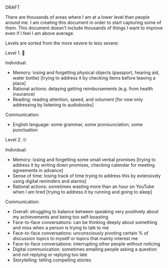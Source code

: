 DRAFT

There are thousands of areas where I am at a lower level than people around me.
I am creating this document in order to start capturing some of them.
This document doesn't include thousands of things I want to improve even if I feel I am above average.

Levels are sorted from the more severe to less severe:

Level 1. 🤣


Individual:
- Memory: losing and forgetting physical objects (passport, hearing aid, water bottle) [trying to address it by checking items before leaving a place]
- Rational actions: delaying getting reimbursements (e.g. from health insurance)
- Reading: reading attention, speed, and volument [for now only addressing by listening to audiobooks]

Communication:
- English language: some grammar, some pronounciation, some punctuation


Level 2. 🙄


Individual:
- Memory: losing and forgetting some small verbal promises [trying to address it by writing down promises, checking calendar for meeting agreements in advance]
- Sense of time: losing track of time trying to address this by extensively using digital reminders and alarms]
- Rational actions: sometimes wasting more than an hour on YouTube when I am tired [trying to address it by running and going to sleep]


Communication:
- Overall: struggling to balance between speaking very positively about my achievements and being too self-boasting
- Face-to-face conversations: can be thinking deeply about something and miss when a person is trying to talk to me
- Face-to-face conversations: unconsciously pivoting certain % of discussion topics to myself or topics that mainly interest me
- Face-to-face conversations: interrupting other people without noticing
- Digital communication: sometimes emailing people asking a question and not replying or replying too late
- Storytelling: telling compelling stories
